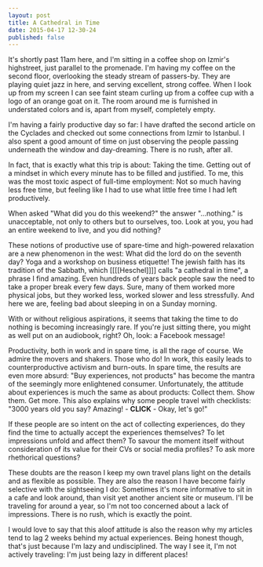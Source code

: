 ```yaml
---
layout: post
title: A Cathedral in Time
date: 2015-04-17 12-30-24
published: false
---
```


It's shortly past 11am here, and I'm sitting in a coffee shop on Izmir's highstreet, just parallel to the promenade. I'm having my coffee on the second floor, overlooking the steady stream of passers-by. They are playing quiet jazz in here, and serving excellent, strong coffee. When I look up from my screen I can see faint steam curling up from a coffee cup with a logo of an orange goat on it. The room around me is furnished in understated colors and is, apart from myself, completely empty.

I'm having a fairly productive day so far: I have drafted the second article on the Cyclades and checked out some connections from Izmir to Istanbul. I also spent a good amount of time on just observing the people passing underneath the window and day-dreaming. There is no rush, after all.

In fact, that is exactly what this trip is about: Taking the time. Getting out of a mindset in which every minute has to be filled and justified. To me, this was the most toxic aspect of full-time employment: Not so much having less free time, but feeling like I had to use what little free time I had left productively.

When asked "What did you do this weekend?" the answer "...nothing." is unacceptable, not only to others but to ourselves, too. Look at you, you had an entire weekend to live, and you did nothing?

These notions of productive use of spare-time and high-powered relaxation are a new phenomenon in the west: What did the lord do on the seventh day? Yoga and a workshop  on business etiquette! The jewish faith has its tradition of the Sabbath, which [[[[Heschel]]]] calls "a cathedral in time", a phrase I find amazing. Even hundreds of years back people saw the need to take a proper break every few days. Sure, many of them worked more physical jobs, but they worked less, worked slower and less stressfully. And here we are, feeling bad about sleeping in on a Sunday morning.

With or without religious aspirations, it seems that taking the time to do nothing is becoming increasingly rare. If you're just sitting there, you might as well put on an audiobook, right? Oh, look: a Facebook message!

Productivity, both in work and in spare time, is all the rage of course. We admire the movers and shakers. Those who do! In work, this easily leads to counterproductive activism and burn-outs. In spare time, the results are even more absurd: "Buy experiences, not products" has become the mantra of the seemingly more enlightened consumer. Unfortunately, the attitude about experiences is much the same as about products: Collect them. Show them. Get more. This also explains why some people travel with checklists: "3000 years old you say? Amazing! - **CLICK** - Okay, let's go!"

If these people are so intent on the act of collecting experiences, do they find the time to actually accept the experiences themselves? To let impressions unfold and affect them? To savour the moment itself without consideration of its value for their CVs or social media profiles? To ask more rhethorical questions?

These doubts are the reason I keep my own travel plans light on the details and as flexible as possible. They are also the reason I have become fairly selective with the sightseeing I do: Sometimes it's more informative to sit in a cafe and look around, than visit yet another ancient site or museum. I'll be traveling for around a year, so I'm not too concerned about a lack of impressions. There is no rush, which is exactly the point.

I would love to say that this aloof attitude is also the reason why my articles tend to lag 2 weeks behind my actual experiences. Being honest though, that's just because I'm lazy and undisciplined. The way I see it, I'm not actively traveling: I'm just being lazy in different places!



